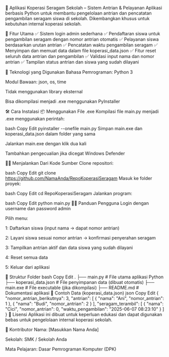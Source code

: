 💼 Aplikasi Koperasi Seragam Sekolah – Sistem Antrian & Pelayanan
Aplikasi berbasis Python untuk membantu pengelolaan antrian dan pencatatan pengambilan seragam siswa di sekolah. Dikembangkan khusus untuk kebutuhan internal koperasi sekolah.

📌 Fitur Utama
✅ Sistem login admin sederhana
✅ Pendaftaran siswa untuk pengambilan seragam dengan nomor antrian otomatis
✅ Pelayanan siswa berdasarkan urutan antrian
✅ Pencatatan waktu pengambilan seragam
✅ Menyimpan dan memuat data dalam file koperasi_data.json
✅ Fitur reset seluruh data antrian dan pengambilan
✅ Validasi input nama dan nomor antrian
✅ Tampilan status antrian dan siswa yang sudah dilayani

🧰 Teknologi yang Digunakan
Bahasa Pemrograman: Python 3

Modul Bawaan: json, os, time

Tidak menggunakan library eksternal

Bisa dikompilasi menjadi .exe menggunakan PyInstaller

🛠️ Cara Instalasi
📦 Menggunakan File .exe
Kompilasi file main.py menjadi .exe menggunakan perintah:

bash
Copy
Edit
pyinstaller --onefile main.py
Simpan main.exe dan koperasi_data.json dalam folder yang sama

Jalankan main.exe dengan klik dua kali

Tambahkan pengecualian jika dicegat Windows Defender

🧑‍💻 Menjalankan Dari Kode Sumber
Clone repositori:

bash
Copy
Edit
git clone https://github.com/NamaAnda/RepoKoperasiSeragam
Masuk ke folder proyek:

bash
Copy
Edit
cd RepoKoperasiSeragam
Jalankan program:

bash
Copy
Edit
python main.py
👨‍🏫 Panduan Pengguna
Login dengan username dan password admin

Pilih menu:

1: Daftarkan siswa (input nama → dapat nomor antrian)

2: Layani siswa sesuai nomor antrian → konfirmasi penyerahan seragam

3: Tampilkan antrian aktif dan data siswa yang sudah dilayani

4: Reset semua data

5: Keluar dari aplikasi

📁 Struktur Folder
bash
Copy
Edit
.
├── main.py              # File utama aplikasi Python
├── koperasi_data.json   # File penyimpanan data (dibuat otomatis)
├── main.exe             # File executable (jika dikompilasi)
├── README.md            # Dokumentasi aplikasi
📄 Contoh Data (koperasi_data.json)
json
Copy
Edit
{
    "nomor_antrian_berikutnya": 3,
    "antrian": [
        { "nama": "Ani", "nomor_antrian": 1 },
        { "nama": "Budi", "nomor_antrian": 2 }
    ],
    "seragam_terambil": [
        { "nama": "Cici", "nomor_antrian": 0, "waktu_pengambilan": "2025-06-07 08:23:10" }
    ]
}
📝 Lisensi
Aplikasi ini dibuat untuk keperluan edukasi dan dapat digunakan bebas untuk pengelolaan internal koperasi sekolah.

🙌 Kontributor
Nama: [Masukkan Nama Anda]

Sekolah: SMK / Sekolah Anda

Mata Pelajaran: Dasar Pemrograman Komputer (DPK)

